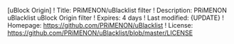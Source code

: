 [uBlock Origin]
! Title: PRiMENON/uBlacklist filter
! Description: PRiMENON uBlacklist uBlock Origin filter
! Expires: 4 days
! Last modified: {UPDATE}
! Homepage: https://github.com/PRiMENON/uBlacklist
! License: https://github.com/PRiMENON/uBlacklist/blob/master/LICENSE

